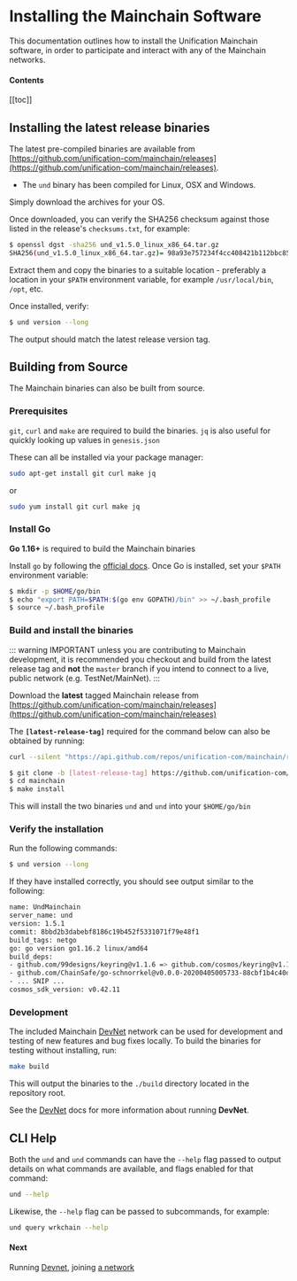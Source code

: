# Installing the Mainchain Software

This documentation outlines how to install the Unification Mainchain software, in
order to participate and interact with any of the Mainchain networks.

#### Contents

[[toc]]

## Installing the latest release binaries

The latest pre-compiled binaries are available from
[https://github.com/unification-com/mainchain/releases](https://github.com/unification-com/mainchain/releases).

- The `und` binary has been compiled for Linux, OSX and Windows.

Simply download the archives for your OS.

Once downloaded, you can verify the SHA256 checksum against those listed in the release's `checksums.txt`, for example:

```bash
$ openssl dgst -sha256 und_v1.5.0_linux_x86_64.tar.gz
SHA256(und_v1.5.0_linux_x86_64.tar.gz)= 98a93e757234f4cc408421b112bbc850975178900f3db53ab4a244f677041287
```

Extract them and copy the binaries to a suitable location - preferably a location in your `$PATH` environment variable,
for example `/usr/local/bin`, `/opt`, etc.

Once installed, verify:

```bash
$ und version --long
```

The output should match the latest release version tag.

## Building from Source

The Mainchain binaries can also be built from source.

### Prerequisites

`git`, `curl` and `make` are required to build the binaries. `jq` is also useful for quickly looking up 
values in `genesis.json`

These can all be installed via your package manager:

```bash
sudo apt-get install git curl make jq
```

or

```bash
sudo yum install git curl make jq
```

### Install Go

**Go 1.16+** is required to build the Mainchain binaries

Install `go` by following the [official docs](https://golang.org/doc/install).
Once Go is installed, set your `$PATH` environment variable:

```bash
$ mkdir -p $HOME/go/bin
$ echo "export PATH=$PATH:$(go env GOPATH)/bin" >> ~/.bash_profile
$ source ~/.bash_profile
```

### Build and install the binaries

::: warning IMPORTANT
unless you are contributing to Mainchain development, it is recommended you checkout and build from the latest release 
tag and **not** the `master` branch if you intend to connect to a live, public network (e.g. TestNet/MainNet).
:::

Download the **latest** tagged Mainchain release from
[https://github.com/unification-com/mainchain/releases](https://github.com/unification-com/mainchain/releases)

The **`[latest-release-tag]`** required for the command below can also be obtained by running:

```bash
curl --silent "https://api.github.com/repos/unification-com/mainchain/releases/latest" | grep -Po '"tag_name": "\K.*?(?=")'
```

```bash
$ git clone -b [latest-release-tag] https://github.com/unification-com/mainchain
$ cd mainchain
$ make install
```

This will install the two binaries `und` and `und` into your `$HOME/go/bin`

### Verify the installation

Run the following commands:

```bash
$ und version --long
```

If they have installed correctly, you should see output similar to the following:

```bash
name: UndMainchain
server_name: und
version: 1.5.1
commit: 8bbd2b3dabebf8186c19b452f5331071f79e48f1
build_tags: netgo
go: go version go1.16.2 linux/amd64
build_deps:
- github.com/99designs/keyring@v1.1.6 => github.com/cosmos/keyring@v1.1.7-0.20210622111912-ef00f8ac3d76
- github.com/ChainSafe/go-schnorrkel@v0.0.0-20200405005733-88cbf1b4c40d
- ... SNIP ...
cosmos_sdk_version: v0.42.11
```

### Development

The included Mainchain [DevNet](local-devnet.md) network can be used for development and testing of new features and 
bug fixes locally. To build the binaries for testing without installing, run:

```bash
make build
```

This will output the binaries to the `./build` directory located in the repository root.

See the [DevNet](../networks/devnet/local-devnet-docker.md) docs for more information about running **DevNet**.

## CLI Help

Both the `und` and `und` commands can have the `--help` flag passed
to output details on what commands are available, and flags enabled for that
command:

```bash
und --help
```

Likewise, the `--help` flag can be passed to subcommands, for example:

```bash
und query wrkchain --help
```

#### Next

Running [Devnet](../networks/devnet/local-devnet-docker.md), joining [a network](../networks/join-network.md)
